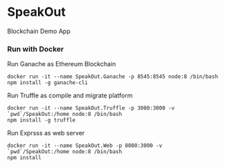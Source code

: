 # SpeakOut

Blockchain Demo App

### Run with Docker

Run Ganache as Ethereum Blockchain

    docker run -it --name SpeakOut.Ganache -p 8545:8545 node:8 /bin/bash
    npm install -g ganache-cli

Run Truffle as compile and migrate platform

    docker run -it --name SpeakOut.Truffle -p 3000:3000 -v `pwd`/SpeakOut:/home node:8 /bin/bash
    npm install -g truffle

Run Exprsss as web server

    docker run -it --name SpeakOut.Web -p 8080:3000 -v `pwd`/SpeakOut:/home node:8 /bin/bash
    npm install
